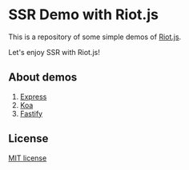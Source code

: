 # SSR Demo with Riot.js
This is a repository of some simple demos of [Riot.js](http://riotjs.com/).  

Let's enjoy SSR with Riot.js!


## About demos
1. [Express](https://github.com/k-kuwahara/riot-demos/blob/master/ssr/express/)
2. [Koa](https://github.com/k-kuwahara/riot-demos/blob/master/ssr/koa/)
3. [Fastify](https://github.com/k-kuwahara/riot-demos/blob/master/ssr/fastify/)

## License
[MIT license](https://github.com/k-kuwahara/riot-demos/blob/master/LICENSE.md)
